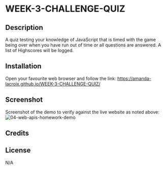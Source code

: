 # WEEK-3-CHALLENGE-QUIZ

## Description

A quiz testing your knowledge of JavaScript that is timed with the game being over when you have run out of time or all questions are answered. A list of Highscores will be logged.

## Installation

Open your favourite web browser and follow the link: https://amanda-lacroix.github.io/WEEK-3-CHALLENGE-QUIZ/

## Screenshot

Screenshot of the demo to verify against the live website as noted above:
![04-web-apis-homework-demo](https://user-images.githubusercontent.com/116973964/216781923-6f300191-3182-4ea7-98c4-e1fbe5e32ead.gif)


## Credits



## License

N/A
